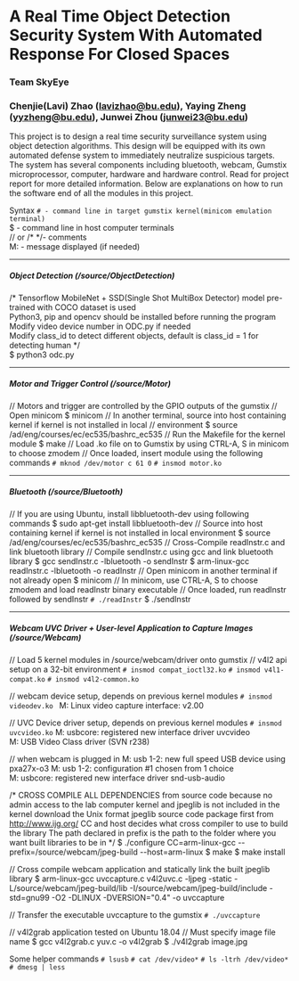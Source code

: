 # A Real Time Object Detection Security System With Automated Response For Closed Spaces

### Team SkyEye

### Chenjie(Lavi) Zhao (lavizhao@bu.edu), Yaying Zheng (yyzheng@bu.edu), Junwei Zhou (junwei23@bu.edu)  


This project is to design a real time security surveillance system using object detection algorithms. This design will be equipped with its own automated defense system to immediately neutralize suspicious targets. The system has several components including bluetooth, webcam, Gumstix microprocessor, computer, hardware and hardware control.
Read for project report for more detailed information.
Below are explanations on how to run the software end of all the modules in this project.

Syntax
`# - command line in target gumstix kernel(minicom emulation terminal)`    
$ - command line in host computer terminals         
// or /* */- comments  
M: - message displayed (if needed)  

----------------------------------------------------------------------------------------------------------------------------
##### Object Detection (/source/ObjectDetection)
/* Tensorflow MobileNet + SSD(Single Shot MultiBox Detector) model pre-trained with COCO dataset is used  
Python3, pip and opencv should be installed before running the program  
Modify video device number in ODC.py if needed  
Modify class_id to detect different objects, default is class_id = 1 for detecting human */  
$ python3 odc.py  

----------------------------------------------------------------------------------------------------------------------------
##### Motor and Trigger Control (/source/Motor)
// Motors and trigger are controlled by the GPIO outputs of the gumstix
// Open minicom 
$ minicom
// In another terminal, source into host containing kernel if kernel is not installed in local 
// environment
$ source /ad/eng/courses/ec/ec535/bashrc_ec535
// Run the Makefile for the kernel module
$ make
// Load .ko file on to Gumstix by using CTRL-A, S in minicom to choose zmodem
// Once loaded, insert module using the following commands
`# mknod /dev/motor c 61 0`
`# insmod motor.ko`

----------------------------------------------------------------------------------------------------------------------------
##### Bluetooth (/source/Bluetooth)
// If you are using Ubuntu, install libbluetooth-dev using following commands
$ sudo apt-get install libbluetooth-dev
// Source into host containing kernel if kernel is not installed in local environment
$ source /ad/eng/courses/ec/ec535/bashrc_ec535
// Cross-Compile readInstr.c and link bluetooth library
// Compile sendInstr.c using gcc and link bluetooth library
$ gcc sendInstr.c -lbluetooth -o sendInstr
$ arm-linux-gcc readInstr.c -lbluetooth -o readInstr
// Open minicom in another terminal if not already open
$ minicom
// In minicom, use CTRL-A, S to choose zmodem and load readInstr binary executable
// Once loaded, run readInstr followed by sendInstr
`# ./readInstr`
$ ./sendInstr

----------------------------------------------------------------------------------------------------------------------------
##### Webcam UVC Driver + User-level Application to Capture Images (/source/Webcam)
// Load 5 kernel modules in /source/webcam/driver onto gumstix
// v4l2 api setup on a 32-bit environment
`# insmod compat_ioctl32.ko`
`# insmod v4l1-compat.ko`
`# insmod v4l2-common.ko`

// webcam device setup, depends on previous kernel modules
`# insmod videodev.ko `
M: Linux video capture interface: v2.00                                            

// UVC Device driver setup, depends on previous kernel modules
`# insmod uvcvideo.ko`
M: usbcore: registered new interface driver uvcvideo                               
M: USB Video Class driver (SVN r238)

// when webcam is plugged in
M: usb 1-2: new full speed USB device using pxa27x-o3
M: usb 1-2: configuration #1 chosen from 1 choice                                  
M: usbcore: registered new interface driver snd-usb-audio

/* CROSS COMPILE ALL DEPENDENCIES from source code because no admin access to the lab computer kernel and jpeglib is not included in the kernel
download the Unix format jpeglib source code package first from http://www.ijg.org/
CC and host decides what cross compiler to use to build the library
The path declared in prefix is the path to the folder where you want built libraries to be in */
$ ./configure CC=arm-linux-gcc --prefix=/source/webcam/jpeg-build --host=arm-linux
$ make
$ make install

// Cross compile webcam application and statically link the built jpeglib library
$ arm-linux-gcc uvccapture.c v4l2uvc.c -ljpeg -static -L/source/webcam/jpeg-build/lib -I/source/webcam/jpeg-build/include -std=gnu99 -O2 -DLINUX -DVERSION=\"0.4\" -o uvccapture

// Transfer the executable uvccapture to the gumstix
`# ./uvccapture`

// v4l2grab application tested on Ubuntu 18.04
// Must specify image file name
$ gcc v4l2grab.c yuv.c -o v4l2grab
$ ./v4l2grab image.jpg

Some helper commands
`# lsusb`
`# cat /dev/video*`
`# ls -ltrh /dev/video*`
`# dmesg | less`
